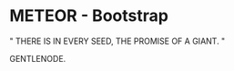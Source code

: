 METEOR - Bootstrap
=========================================


" THERE IS IN EVERY SEED, THE PROMISE OF A GIANT. "


GENTLENODE.